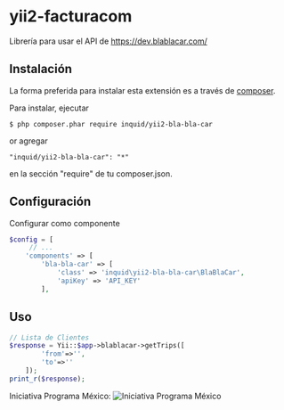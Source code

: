 yii2-facturacom
=====================

Librería para usar el API de https://dev.blablacar.com/



## Instalación

La forma preferida para instalar esta extensión es a través de [composer](http://getcomposer.org/download/).

Para instalar, ejecutar

```
$ php composer.phar require inquid/yii2-bla-bla-car
```

or agregar

```
"inquid/yii2-bla-bla-car": "*"
```
en la sección "require" de tu composer.json.

## Configuración

Configurar como componente
```php
$config = [
     // ...
    'components' => [
        'bla-bla-car' => [
            'class' => 'inquid\yii2-bla-bla-car\BlaBlaCar',
            'apiKey' => 'API_KEY'
        ],
```

## Uso
```php
// Lista de Clientes
$response = Yii::$app->blablacar->getTrips([
        'from'=>'',
        'to'=>''
    ]);
print_r($response);
```
Iniciativa Programa México: 
![Iniciativa Programa México](https://lh5.googleusercontent.com/k6u-DepqdgZzTk15Kxx6UPuZJ0ldiv6EPuhhJYRp8QfB89kLxU-D1D7YdYST-gGXnSxl9LFixzn5sYg=w1920-h990)
